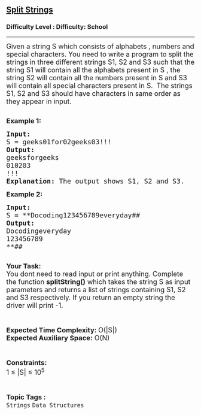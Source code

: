 <h2><a href="https://www.geeksforgeeks.org/problems/split-strings5211/1?page=4&difficulty=School&sortBy=submissions">Split Strings</a></h2><h3>Difficulty Level : Difficulty: School</h3><hr><div class="problems_problem_content__Xm_eO"><p><span style="font-size:18px">Given a string S which consists of alphabets , numbers and special characters. You need to write a program to split the strings in three different strings S1, S2 and S3 such that the string S1 will contain all the alphabets present in S , the string S2 will contain all the numbers present in S and S3 will contain all special characters present in S. &nbsp;The strings S1, S2 and S3 should have characters in same order as they appear in input.</span></p>

<p><br>
<span style="font-size:18px"><strong>Example 1:</strong></span></p>

<pre><span style="font-size:18px"><strong>Input:</strong>
S = geeks01for02geeks03!!!
<strong>Output:</strong>
geeksforgeeks
010203
!!!
<strong>Explanation:</strong> The output shows S1, S2 and S3. </span></pre>

<p><strong><span style="font-size:18px">Example 2:</span></strong></p>

<pre><span style="font-size:18px"><strong>Input:</strong>
S = **Docoding123456789everyday##
<strong>Output:</strong>
Docodingeveryday
123456789
**##</span></pre>

<p><br>
<span style="font-size:18px"><strong>Your Task: &nbsp;</strong><br>
You dont need to read input or print anything. Complete the function <strong>splitString()</strong> which takes the string S as input parameters and returns a list of strings containing S1, S2 and S3 respectively. If you return an empty string the driver will print -1.</span></p>

<p>&nbsp;</p>

<p><span style="font-size:18px"><strong>Expected Time Complexity: </strong>O(|S|)<br>
<strong>Expected Auxiliary Space:</strong> O(N)</span></p>

<p>&nbsp;</p>

<p><span style="font-size:18px"><strong>Constraints:</strong><br>
1 ≤ |S| ≤ 10<sup>5</sup></span></p>
</div><br><p><span style=font-size:18px><strong>Topic Tags : </strong><br><code>Strings</code>&nbsp;<code>Data Structures</code>&nbsp;
